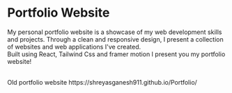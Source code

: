 # Portfolio Website
My personal portfolio website is a showcase of my web development skills and projects. Through a clean and responsive design, I present a collection of websites and web applications I've created.
<br>
Built using React, Tailwind Css and framer motion I present you my portfolio website! 

<br>
Old portfolio website https://shreyasganesh911.github.io/Portfolio/
